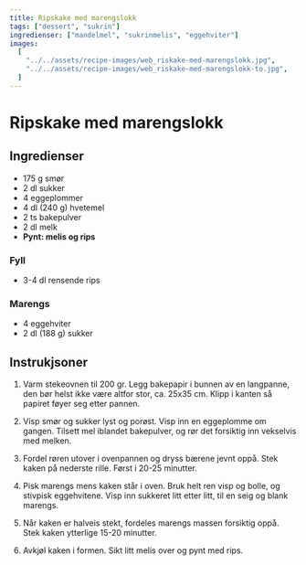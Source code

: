 ```yaml
---
title: Ripskake med marengslokk
tags: ["dessert", "sukrin"]
ingredienser: ["mandelmel", "sukrinmelis", "eggehviter"]
images:
  [
    "../../assets/recipe-images/web_riskake-med-marengslokk.jpg",
    "../../assets/recipe-images/web_riskake-med-marengslokk-to.jpg",
  ]
---
```


# Ripskake med marengslokk

## Ingredienser

- 175 g smør
- 2 dl sukker
- 4 eggeplommer
- 4 dl (240 g) hvetemel
- 2 ts bakepulver
- 2 dl melk
- **Pynt: melis og rips**

### Fyll

- 3-4 dl rensende rips

### Marengs

- 4 eggehviter
- 2 dl (188 g) sukker

## Instrukjsoner

1. Varm stekeovnen til 200 gr. Legg bakepapir i bunnen av en langpanne, den bør helst ikke være altfor stor, ca. 25x35 cm. Klipp i kanten så papiret føyer seg etter pannen.

2. Visp smør og sukker lyst og porøst. Visp inn en eggeplomme om gangen. Tilsett mel iblandet bakepulver, og rør det forsiktig inn vekselvis med melken.

3. Fordel røren utover i ovenpannen og dryss bærene jevnt oppå. Stek kaken på nederste rille. Først i 20-25 minutter.

4. Pisk marengs mens kaken står i oven. Bruk helt ren visp og bolle, og stivpisk eggehvitene. Visp inn sukkeret litt etter litt, til en seig og blank marengs.

5. Når kaken er halveis stekt, fordeles marengs massen forsiktig oppå. Stek kaken ytterlige 15-20 minutter.

6. Avkjøl kaken i formen. Sikt litt melis over og pynt med rips.
